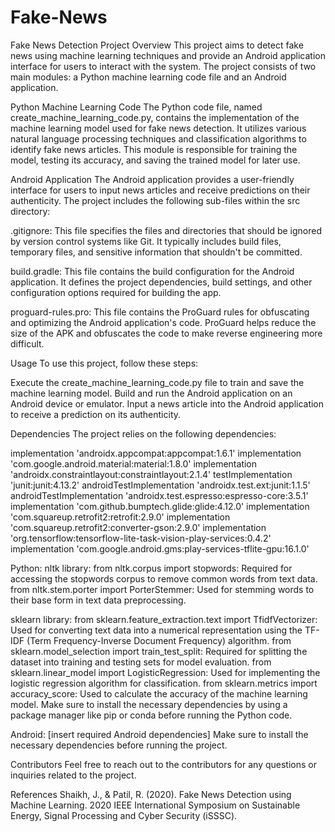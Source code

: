# Fake-News

Fake News Detection Project
Overview
This project aims to detect fake news using machine learning techniques and provide an Android application interface for users to interact with the system. The project consists of two main modules: a Python machine learning code file and an Android application.

Python Machine Learning Code
The Python code file, named create_machine_learning_code.py, contains the implementation of the machine learning model used for fake news detection. It utilizes various natural language processing techniques and classification algorithms to identify fake news articles. This module is responsible for training the model, testing its accuracy, and saving the trained model for later use.

Android Application
The Android application provides a user-friendly interface for users to input news articles and receive predictions on their authenticity. The project includes the following sub-files within the src directory:

.gitignore: This file specifies the files and directories that should be ignored by version control systems like Git. It typically includes build files, temporary files, and sensitive information that shouldn't be committed.

build.gradle: This file contains the build configuration for the Android application. It defines the project dependencies, build settings, and other configuration options required for building the app.

proguard-rules.pro: This file contains the ProGuard rules for obfuscating and optimizing the Android application's code. ProGuard helps reduce the size of the APK and obfuscates the code to make reverse engineering more difficult.

Usage
To use this project, follow these steps:

Execute the create_machine_learning_code.py file to train and save the machine learning model.
Build and run the Android application on an Android device or emulator.
Input a news article into the Android application to receive a prediction on its authenticity.


Dependencies
The project relies on the following dependencies:

implementation 'androidx.appcompat:appcompat:1.6.1'
    implementation 'com.google.android.material:material:1.8.0'
    implementation 'androidx.constraintlayout:constraintlayout:2.1.4'
    testImplementation 'junit:junit:4.13.2'
    androidTestImplementation 'androidx.test.ext:junit:1.1.5'
    androidTestImplementation 'androidx.test.espresso:espresso-core:3.5.1'
    implementation 'com.github.bumptech.glide:glide:4.12.0'
    implementation 'com.squareup.retrofit2:retrofit:2.9.0'
    implementation 'com.squareup.retrofit2:converter-gson:2.9.0'
    implementation 'org.tensorflow:tensorflow-lite-task-vision-play-services:0.4.2'
    implementation 'com.google.android.gms:play-services-tflite-gpu:16.1.0'

Python: 
nltk library:
from nltk.corpus import stopwords: Required for accessing the stopwords corpus to remove common words from text data.
from nltk.stem.porter import PorterStemmer: Used for stemming words to their base form in text data preprocessing.

sklearn library:
from sklearn.feature_extraction.text import TfidfVectorizer: Used for converting text data into a numerical representation using the TF-IDF (Term Frequency-Inverse Document Frequency) algorithm.
from sklearn.model_selection import train_test_split: Required for splitting the dataset into training and testing sets for model evaluation.
from sklearn.linear_model import LogisticRegression: Used for implementing the logistic regression algorithm for classification.
from sklearn.metrics import accuracy_score: Used to calculate the accuracy of the machine learning model.
Make sure to install the necessary dependencies by using a package manager like pip or conda before running the Python code.

Android: [insert required Android dependencies]
Make sure to install the necessary dependencies before running the project.

Contributors
Feel free to reach out to the contributors for any questions or inquiries related to the project.



References
Shaikh, J., & Patil, R. (2020). Fake News Detection using Machine Learning. 2020 IEEE International Symposium on Sustainable Energy, Signal Processing and Cyber Security (iSSSC).
